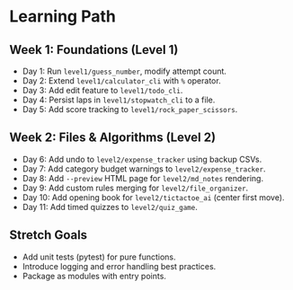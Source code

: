 # Learning Path

## Week 1: Foundations (Level 1)

- Day 1: Run `level1/guess_number`, modify attempt count.
- Day 2: Extend `level1/calculator_cli` with `%` operator.
- Day 3: Add edit feature to `level1/todo_cli`.
- Day 4: Persist laps in `level1/stopwatch_cli` to a file.
- Day 5: Add score tracking to `level1/rock_paper_scissors`.

## Week 2: Files & Algorithms (Level 2)

- Day 6: Add undo to `level2/expense_tracker` using backup CSVs.
- Day 7: Add category budget warnings to `level2/expense_tracker`.
- Day 8: Add `--preview` HTML page for `level2/md_notes` rendering.
- Day 9: Add custom rules merging for `level2/file_organizer`.
- Day 10: Add opening book for `level2/tictactoe_ai` (center first move).
- Day 11: Add timed quizzes to `level2/quiz_game`.

## Stretch Goals

- Add unit tests (pytest) for pure functions.
- Introduce logging and error handling best practices.
- Package as modules with entry points.
